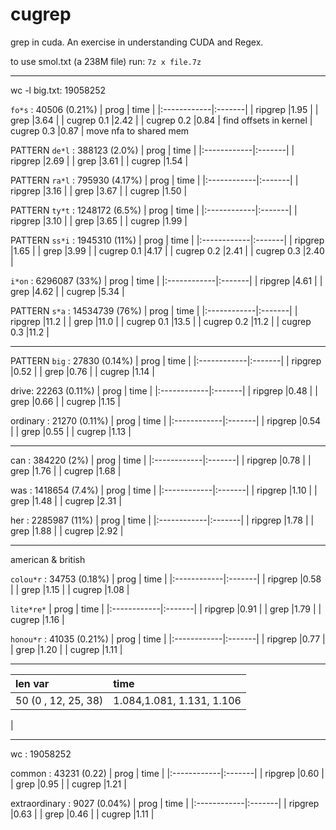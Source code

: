# cugrep

grep in cuda.
An exercise in understanding CUDA and Regex.

to use smol.txt (a 238M file) run:
`7z x file.7z`


----
wc -l big.txt: 19058252

`fo*s` : 40506 (0.21%)
| prog        | time   |
|:------------|:-------|
| ripgrep     |1.95    |
| grep        |3.64    |
| cugrep 0.1  |2.42    |
| cugrep 0.2  |0.84    |  find offsets in kernel
| cugrep 0.3  |0.87    |  move nfa to shared mem

PATTERN `de*l` : 388123 (2.0%)
| prog        | time   |
|:------------|:-------|
| ripgrep     |2.69    |
| grep        |3.61    |
| cugrep      |1.54    |

PATTERN `ra*l` : 795930 (4.17%)
| prog        | time   |
|:------------|:-------|
| ripgrep     |3.16    |
| grep        |3.67    |
| cugrep      |1.50    |

PATTERN `ty*t` : 1248172 (6.5%)
| prog        | time   |
|:------------|:-------|
| ripgrep     |3.10    |
| grep        |3.65    |
| cugrep      |1.99    |

PATTERN `ss*i` : 1945310 (11%)
| prog        | time   |
|:------------|:-------|
| ripgrep     |1.65    |
| grep        |3.99    |
| cugrep 0.1  |4.17    |
| cugrep 0.2  |2.41    |
| cugrep 0.3  |2.40    |

`i*on` : 6296087 (33%)
| prog        | time   |
|:------------|:-------|
| ripgrep     |4.61    |
| grep        |4.62    |
| cugrep      |5.34    |


PATTERN `s*a`  : 14534739 (76%)
| prog        | time   |
|:------------|:-------|
| ripgrep     |11.2    |
| grep        |11.0    |
| cugrep 0.1  |13.5    |
| cugrep 0.2  |11.2    |
| cugrep 0.3  |11.2    |

----

PATTERN `big`  : 27830 (0.14%)
| prog        | time   |
|:------------|:-------|
| ripgrep     |0.52    |
| grep        |0.76    |
| cugrep      |1.14    |

drive: 22263 (0.11%)
| prog        | time   |
|:------------|:-------|
| ripgrep     |0.48    |
| grep        |0.66    |
| cugrep      |1.15    |

ordinary : 21270 (0.11%)
| prog        | time   |
|:------------|:-------|
| ripgrep     |0.54    |
| grep        |0.55    |
| cugrep      |1.13    |

----

can : 384220 (2%)
| prog        | time   |
|:------------|:-------|
| ripgrep     |0.78    |
| grep        |1.76    |
| cugrep      |1.68    |

was : 1418654 (7.4%)
| prog        | time   |
|:------------|:-------|
| ripgrep     |1.10    |
| grep        |1.48    |
| cugrep      |2.31    |


her : 2285987 (11%)
| prog        | time   |
|:------------|:-------|
| ripgrep     |1.78    |
| grep        |1.88    |
| cugrep      |2.92    |

--------

american & british

`colou*r` :  34753 (0.18%)
| prog        | time   |
|:------------|:-------|
| ripgrep     |0.58    |
| grep        |1.15    |
| cugrep      |1.08    |

`lite*re*`
| prog        | time   |
|:------------|:-------|
| ripgrep     |0.91    |
| grep        |1.79    |
| cugrep      |1.16    |

`honou*r` : 41035 (0.21%)
| prog        | time   |
|:------------|:-------|
| ripgrep     |0.77    |
| grep        |1.20    |
| cugrep      |1.11    |

---------

| len var                  | time                      |
|:-------------------------|:--------------------------|
| 50  (0 , 12, 25, 38)     | 1.084,1.081, 1.131, 1.106 |
| 


--------

wc : 19058252

common : 43231 (0.22)
| prog        | time   |
|:------------|:-------|
| ripgrep     |0.60    |
| grep        |0.95    |
| cugrep      |1.21    |

extraordinary : 9027 (0.04%)
| prog        | time   |
|:------------|:-------|
| ripgrep     |0.63    |
| grep        |0.46    |
| cugrep      |1.11    |




